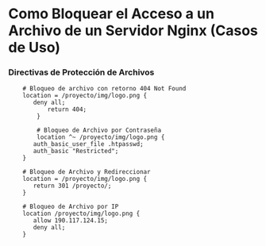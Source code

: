 # Como Bloquear el Acceso a un Archivo de un Servidor Nginx (Casos de Uso)

### Directivas de Protección de Archivos ###

		# Bloqueo de archivo con retorno 404 Not Found
		location = /proyecto/img/logo.png {
		   deny all;
	           return 404;
	        }

	        # Bloqueo de Archivo por Contraseña
	        location ^~ /proyecto/img/logo.png {
		   auth_basic_user_file .htpasswd;
		   auth_basic "Restricted";
		}

		# Bloqueo de Archivo y Redireccionar
		location = /proyecto/img/logo.png {
		   return 301 /proyecto/;
		}

		# Bloqueo de Archivo por IP
		location /proyecto/img/logo.png {
		   allow 190.117.124.15;
		   deny all;
		} 

